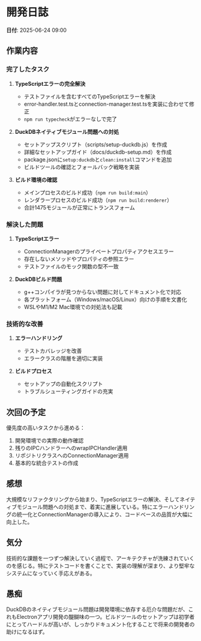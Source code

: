 # 開発日誌

**日付**: 2025-06-24 09:00

## 作業内容

### 完了したタスク

1. **TypeScriptエラーの完全解決**
   - テストファイルを含むすべてのTypeScriptエラーを解決
   - error-handler.test.tsとconnection-manager.test.tsを実装に合わせて修正
   - `npm run typecheck`がエラーなしで完了

2. **DuckDBネイティブモジュール問題への対処**
   - セットアップスクリプト（scripts/setup-duckdb.js）を作成
   - 詳細なセットアップガイド（docs/duckdb-setup.md）を作成
   - package.jsonに`setup:duckdb`と`clean:install`コマンドを追加
   - ビルドツールの確認とフォールバック戦略を実装

3. **ビルド環境の確認**
   - メインプロセスのビルド成功（`npm run build:main`）
   - レンダラープロセスのビルド成功（`npm run build:renderer`）
   - 合計1475モジュールが正常にトランスフォーム

### 解決した問題

1. **TypeScriptエラー**
   - ConnectionManagerのプライベートプロパティアクセスエラー
   - 存在しないメソッドやプロパティの参照エラー
   - テストファイルのモック関数の型不一致

2. **DuckDBビルド問題**
   - g++コンパイラが見つからない問題に対してドキュメント化で対応
   - 各プラットフォーム（Windows/macOS/Linux）向けの手順を文書化
   - WSLやM1/M2 Mac環境での対処法も記載

### 技術的な改善

1. **エラーハンドリング**
   - テストカバレッジを改善
   - エラークラスの階層を適切に実装

2. **ビルドプロセス**
   - セットアップの自動化スクリプト
   - トラブルシューティングガイドの充実

## 次回の予定

優先度の高いタスクから進める：
1. 開発環境での実際の動作確認
2. 残りのIPCハンドラーへのwrapIPCHandler適用
3. リポジトリクラスへのConnectionManager適用
4. 基本的な統合テストの作成

## 感想

大規模なリファクタリングから始まり、TypeScriptエラーの解決、そしてネイティブモジュール問題への対処まで、着実に進展している。特にエラーハンドリングの統一化とConnectionManagerの導入により、コードベースの品質が大幅に向上した。

## 気分

技術的な課題を一つずつ解決していく過程で、アーキテクチャが洗練されていくのを感じる。特にテストコードを書くことで、実装の理解が深まり、より堅牢なシステムになっていく手応えがある。

## 愚痴

DuckDBのネイティブモジュール問題は開発環境に依存する厄介な問題だが、これもElectronアプリ開発の醍醐味の一つ。ビルドツールのセットアップは初学者にとってハードルが高いが、しっかりドキュメント化することで将来の開発者の助けになるはず。